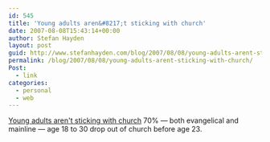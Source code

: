 ```yaml
---
id: 545
title: 'Young adults aren&#8217;t sticking with church'
date: 2007-08-08T15:43:14+00:00
author: Stefan Hayden
layout: post
guid: http://www.stefanhayden.com/blog/2007/08/08/young-adults-arent-sticking-with-church/
permalink: /blog/2007/08/08/young-adults-arent-sticking-with-church/
Post:
  - link
categories:
  - personal
  - web
---
```

<a href="http://thecorner.typepad.com/bc/2007/08/usa-today-young.html">Young adults aren't sticking with church</a> 70%  — both evangelical and mainline — age 18 to 30 drop out of church before age 23.